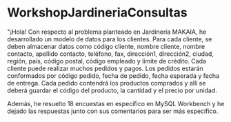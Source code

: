 # WorkshopJardineriaConsultas
"¡Hola! Con respecto al problema planteado en Jardinería MAKAIA, he desarrollado un modelo de datos para los clientes. 
Para cada cliente, se deben almacenar datos como código cliente, nombre cliente, nombre contacto, apellido contacto, 
teléfono, fax, dirección1, dirección2, ciudad, región, país, código postal, código empleado y límite de crédito. Cada
cliente puede realizar muchos pedidos y pagos. Los pedidos estarán conformados por código pedido, fecha de pedido, fecha 
esperada y fecha de entrega. Cada pedido contendrá los productos comprados y allí se deberá guardar el código del producto, 
la cantidad y el precio por unidad.

Además, he resuelto 18 encuestas en específico en MySQL Workbench y he dejado las respuestas junto con sus comentarios para ser más específico.

